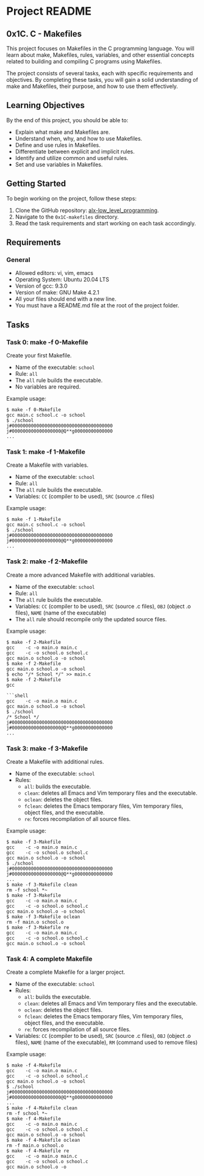# Project README

## 0x1C. C - Makefiles

This project focuses on Makefiles in the C programming language. You will learn about make, Makefiles, rules, variables, and other essential concepts related to building and compiling C programs using Makefiles.

The project consists of several tasks, each with specific requirements and objectives. By completing these tasks, you will gain a solid understanding of make and Makefiles, their purpose, and how to use them effectively.

## Learning Objectives

By the end of this project, you should be able to:

- Explain what make and Makefiles are.
- Understand when, why, and how to use Makefiles.
- Define and use rules in Makefiles.
- Differentiate between explicit and implicit rules.
- Identify and utilize common and useful rules.
- Set and use variables in Makefiles.

## Getting Started

To begin working on the project, follow these steps:

1. Clone the GitHub repository: [alx-low_level_programming](https://github.com/alx-low_level_programming).
2. Navigate to the `0x1C-makefiles` directory.
3. Read the task requirements and start working on each task accordingly.

## Requirements

### General

- Allowed editors: vi, vim, emacs
- Operating System: Ubuntu 20.04 LTS
- Version of gcc: 9.3.0
- Version of make: GNU Make 4.2.1
- All your files should end with a new line.
- You must have a README.md file at the root of the project folder.

## Tasks

### Task 0: make -f 0-Makefile

Create your first Makefile.

- Name of the executable: `school`
- Rule: `all`
- The `all` rule builds the executable.
- No variables are required.

Example usage:

```shell
$ make -f 0-Makefile
gcc main.c school.c -o school
$ ./school
j#0000000000000000000000000000000000000
j#000000000000000000@Q**g00000000000000
...
```

### Task 1: make -f 1-Makefile

Create a Makefile with variables.

- Name of the executable: `school`
- Rule: `all`
- The `all` rule builds the executable.
- Variables: `CC` (compiler to be used), `SRC` (source .c files)

Example usage:

```shell
$ make -f 1-Makefile
gcc main.c school.c -o school
$ ./school
j#0000000000000000000000000000000000000
j#000000000000000000@Q**g00000000000000
...
```

### Task 2: make -f 2-Makefile

Create a more advanced Makefile with additional variables.

- Name of the executable: `school`
- Rule: `all`
- The `all` rule builds the executable.
- Variables: `CC` (compiler to be used), `SRC` (source .c files), `OBJ` (object .o files), `NAME` (name of the executable)
- The `all` rule should recompile only the updated source files.

Example usage:

```shell
$ make -f 2-Makefile
gcc    -c -o main.o main.c
gcc    -c -o school.o school.c
gcc main.o school.o -o school
$ make -f 2-Makefile
gcc main.o school.o -o school
$ echo "/* School */" >> main.c
$ make -f 2-Makefile
gcc

```shell
gcc    -c -o main.o main.c
gcc main.o school.o -o school
$ ./school
/* School */
j#0000000000000000000000000000000000000
j#000000000000000000@Q**g00000000000000
...
```

### Task 3: make -f 3-Makefile

Create a Makefile with additional rules.

- Name of the executable: `school`
- Rules:
  - `all`: builds the executable.
  - `clean`: deletes all Emacs and Vim temporary files and the executable.
  - `oclean`: deletes the object files.
  - `fclean`: deletes the Emacs temporary files, Vim temporary files, object files, and the executable.
  - `re`: forces recompilation of all source files.

Example usage:

```shell
$ make -f 3-Makefile
gcc    -c -o main.o main.c
gcc    -c -o school.o school.c
gcc main.o school.o -o school
$ ./school
j#0000000000000000000000000000000000000
j#000000000000000000@Q**g00000000000000
...
$ make -f 3-Makefile clean
rm -f school *~
$ make -f 3-Makefile
gcc    -c -o main.o main.c
gcc    -c -o school.o school.c
gcc main.o school.o -o school
$ make -f 3-Makefile oclean
rm -f main.o school.o
$ make -f 3-Makefile re
gcc    -c -o main.o main.c
gcc    -c -o school.o school.c
gcc main.o school.o -o school
```

### Task 4: A complete Makefile

Create a complete Makefile for a larger project.

- Name of the executable: `school`
- Rules:
  - `all`: builds the executable.
  - `clean`: deletes all Emacs and Vim temporary files and the executable.
  - `oclean`: deletes the object files.
  - `fclean`: deletes the Emacs temporary files, Vim temporary files, object files, and the executable.
  - `re`: forces recompilation of all source files.
- Variables: `CC` (compiler to be used), `SRC` (source .c files), `OBJ` (object .o files), `NAME` (name of the executable), `RM` (command used to remove files)

Example usage:

```shell
$ make -f 4-Makefile
gcc    -c -o main.o main.c
gcc    -c -o school.o school.c
gcc main.o school.o -o school
$ ./school
j#0000000000000000000000000000000000000
j#000000000000000000@Q**g00000000000000
...
$ make -f 4-Makefile clean
rm -f school *~
$ make -f 4-Makefile
gcc    -c -o main.o main.c
gcc    -c -o school.o school.c
gcc main.o school.o -o school
$ make -f 4-Makefile oclean
rm -f main.o school.o
$ make -f 4-Makefile re
gcc    -c -o main.o main.c
gcc    -c -o school.o school.c
gcc main.o school.o -o 
